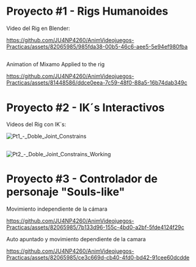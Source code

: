 
# Proyecto #1 - Rigs Humanoides

Video del Rig en Blender: 

https://github.com/JU4NP4260/AnimVideojuegos-Practicas/assets/82065985/985fda38-00b5-46c6-aee5-5e94ef980fba

##

Animation of Mixamo Applied to the rig

https://github.com/JU4NP4260/AnimVideojuegos-Practicas/assets/81448586/ddce0eea-7c59-48f0-88a5-16b74dab349c

# Proyecto #2 - IK´s Interactivos

Videos del Rig con IK´s:

![Pt1_-_Doble_Joint_Constrains](https://github.com/JU4NP4260/AnimVideojuegos-Practicas/assets/81448586/0aeaeef9-0755-402d-b726-7916722a9f25)

##

![Pt2_-_Doble_Joint_Constrains_Working](https://github.com/JU4NP4260/AnimVideojuegos-Practicas/assets/81448586/27565e13-f6fd-4b76-ba3c-6558e3265fa5)

# Proyecto #3 - Controlador de personaje "Souls-like"

Movimiento independiente de la cámara

https://github.com/JU4NP4260/AnimVideojuegos-Practicas/assets/82065985/7b133d96-155c-4bd0-a2bf-5fde4124f29c

Auto apuntado y movimiento dependiente de la camara

https://github.com/JU4NP4260/AnimVideojuegos-Practicas/assets/82065985/ce3c669d-cb40-4fd0-bd42-91cee60dcdde

